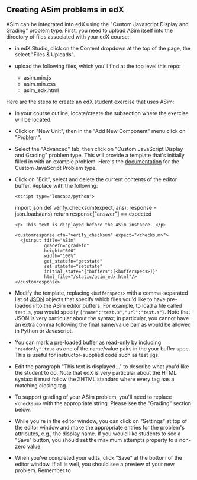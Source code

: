 ## Creating ASim problems in edX

ASim can be integrated into edX using the "Custom Javascript Display and Grading"
problem type.  First, you need to upload ASim itself into the directory of files
associated with your edX course:

* in edX Studio, click on the Content dropdown at the top of the page,
the select "Files & Uploads".

* upload the following files, which you'll find at the top level this
repo:

  * asim.min.js
  * asim.min.css
  * asim_edx.html

Here are the steps to create an edX student exercise that uses ASim:

* In your course outline, locate/create the subsection where the
exercise will be located.

* Click on "New Unit", then in the "Add New Component" menu click
on "Problem".

* Select the "Advanced" tab, then click on "Custom JavaScript Display
and Grading" problem type.  This will provide a template that's initially
filled in with an example problem.  Here's the
<a href="https://edx.readthedocs.io/projects/open-edx-building-and-running-a-course/en/open-release-eucalyptus.master/exercises_tools/custom_javascript.html">documentation</a> for
the Custom JavaScript Problem type.

* Click on "Edit", select and delete the current contents of the editor
buffer.  Replace with the following:

    <problem>

      <script type="loncapa/python">
    import json
    def verify_checksum(expect, ans):
        response = json.loads(ans)
        return response["answer"] == expected
      </script>

      <p> This text is displayed before the ASim instance. </p>

      <customresponse cfn="verify_checksum" expect="<checksum>">
        <jsinput title="ASim"
                 gradefn="gradefn"
                 height="600"
                 width="100%"
                 get_statefn="getstate"
                 set_statefn="setstate"
                 initial_state='{"buffers":[<bufferspecs>]}'
                 html_file="/static/asim_edx.html"/>
      </customresponse>

    </problem>

* Modify the template, replacing `<bufferspecs>` with a
comma-separated list of <a href="https://www.json.org/json-en.html">JSON</a>
objects that specify which files you'd like to have pre-loaded into
the ASim editor buffers.  For example, to load a file called `test.s`,
you would specify `{"name":"test.s","url":"test.s"}`.  Note that JSON
is very particular about the syntax; in particular, you cannot have an
extra comma following the final name/value pair as would be allowed in
Python or Javascript.

* You can mark a pre-loaded buffer as read-only by including `"readonly":true`
as one of the name/value pairs in the your buffer spec.  This is useful
for instructor-supplied code such as test jigs.

* Edit the paragraph "This text is displayed..." to describe what you'd
like the student to do.  Note that edX is very particular about the
HTML syntax: it must follow the XHTML standard where every tag
has a matching closing tag.

* To support grading of your ASim problem, you'll need to replace
`<checksum>` with the appropriate string.  Please see the "Grading"
section below.

* While you're in the editor window, you can click on "Settings"
at top of the editor window and make the appropriate entries
for the problem's attributes, e.g., the display name.  If you would
like students to see a "Save" button, you should set the maximum
attempts property to a non-zero value.

* When you've completed your edits, click "Save" at the bottom of
the editor window.  If all is well, you should see a preview of your
new problem.  Remember to 

